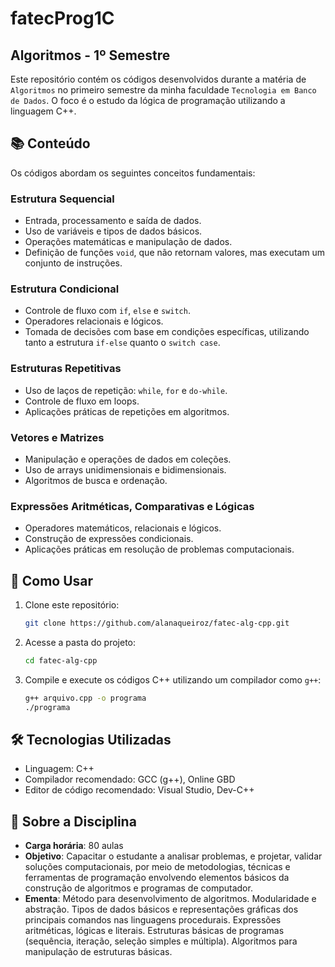 # fatecProg1C

## Algoritmos - 1º Semestre

Este repositório contém os códigos desenvolvidos durante a matéria de `Algoritmos` no primeiro semestre da minha faculdade `Tecnologia em Banco de Dados`. O foco é o estudo da lógica de programação utilizando a linguagem C++.

## 📚 Conteúdo
Os códigos abordam os seguintes conceitos fundamentais:

### Estrutura Sequencial
- Entrada, processamento e saída de dados.
- Uso de variáveis e tipos de dados básicos.
- Operações matemáticas e manipulação de dados.
- Definição de funções `void`, que não retornam valores, mas executam um conjunto de instruções.

### Estrutura Condicional
- Controle de fluxo com `if`, `else` e `switch`.
- Operadores relacionais e lógicos.
- Tomada de decisões com base em condições específicas, utilizando tanto a estrutura `if-else` quanto o `switch case`.

### Estruturas Repetitivas
- Uso de laços de repetição: `while`, `for` e `do-while`.
- Controle de fluxo em loops.
- Aplicações práticas de repetições em algoritmos.

### Vetores e Matrizes
- Manipulação e operações de dados em coleções.
- Uso de arrays unidimensionais e bidimensionais.
- Algoritmos de busca e ordenação.

### Expressões Aritméticas, Comparativas e Lógicas
- Operadores matemáticos, relacionais e lógicos.
- Construção de expressões condicionais.
- Aplicações práticas em resolução de problemas computacionais.

## 🚀 Como Usar
1. Clone este repositório:
   ```sh
   git clone https://github.com/alanaqueiroz/fatec-alg-cpp.git
   ```
2. Acesse a pasta do projeto:
   ```sh
   cd fatec-alg-cpp
   ```
3. Compile e execute os códigos C++ utilizando um compilador como `g++`:
   ```sh
   g++ arquivo.cpp -o programa
   ./programa
   ```

## 🛠 Tecnologias Utilizadas
- Linguagem: C++
- Compilador recomendado: GCC (g++), Online GBD
- Editor de código recomendado: Visual Studio, Dev-C++

## 📌 Sobre a Disciplina

- **Carga horária**: 80 aulas
- **Objetivo**: Capacitar o estudante a analisar problemas, e projetar, validar soluções computacionais, por meio de metodologias, técnicas e ferramentas de programação envolvendo elementos básicos da construção de algoritmos e programas de computador.
- **Ementa**: Método para desenvolvimento de algoritmos. Modularidade e abstração. Tipos de dados básicos e representações gráficas dos principais comandos nas linguagens procedurais. Expressões aritméticas, lógicas e literais. Estruturas básicas de programas (sequência, iteração, seleção simples e múltipla). Algoritmos para manipulação de estruturas básicas.
